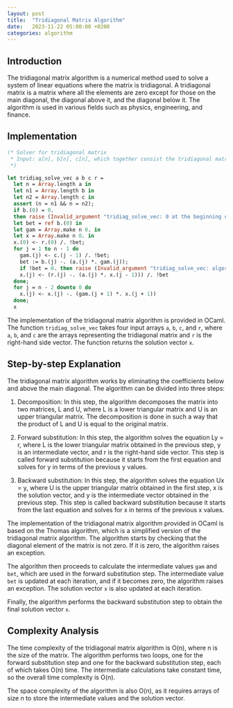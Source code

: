 ```yaml
---
layout: post
title:  "Tridiagonal Matrix Algorithm"
date:   2023-11-22 05:00:00 +0200
categories: algorithm
---
```


## Introduction  
The tridiagonal matrix algorithm is a numerical method used to solve a system of linear equations where the matrix is tridiagonal. A tridiagonal matrix is a matrix where all the elements are zero except for those on the main diagonal, the diagonal above it, and the diagonal below it. The algorithm is used in various fields such as physics, engineering, and finance.  
   
## Implementation 

```ocaml
(* Solver for tridiagonal matrix
 * Input: a[n], b[n], c[n], which together consist the tridiagonal matrix A, and the right side vector r[n]. Return: x[n].
 *)

let tridiag_solve_vec a b c r =
  let n = Array.length a in
  let n1 = Array.length b in
  let n2 = Array.length c in
  assert (n = n1 && n = n2);
  if b.(0) = 0.
  then raise (Invalid_argument "tridiag_solve_vec: 0 at the beginning of diagonal vector");
  let bet = ref b.(0) in
  let gam = Array.make n 0. in
  let x = Array.make n 0. in
  x.(0) <- r.(0) /. !bet;
  for j = 1 to n - 1 do
    gam.(j) <- c.(j - 1) /. !bet;
    bet := b.(j) -. (a.(j) *. gam.(j));
    if !bet = 0. then raise (Invalid_argument "tridiag_solve_vec: algorithm fails");
    x.(j) <- (r.(j) -. (a.(j) *. x.(j - 1))) /. !bet
  done;
  for j = n - 2 downto 0 do
    x.(j) <- x.(j) -. (gam.(j + 1) *. x.(j + 1))
  done;
  x
```

The implementation of the tridiagonal matrix algorithm is provided in OCaml. The function `tridiag_solve_vec` takes four input arrays `a`, `b`, `c`, and `r`, where `a`, `b`, and `c` are the arrays representing the tridiagonal matrix and `r` is the right-hand side vector. The function returns the solution vector `x`.   
  
## Step-by-step Explanation  
The tridiagonal matrix algorithm works by eliminating the coefficients below and above the main diagonal. The algorithm can be divided into three steps:  
   
1. Decomposition: In this step, the algorithm decomposes the matrix into two matrices, L and U, where L is a lower triangular matrix and U is an upper triangular matrix. The decomposition is done in such a way that the product of L and U is equal to the original matrix.  
   
2. Forward substitution: In this step, the algorithm solves the equation Ly = r, where L is the lower triangular matrix obtained in the previous step, y is an intermediate vector, and r is the right-hand side vector. This step is called forward substitution because it starts from the first equation and solves for y in terms of the previous y values.  
   
3. Backward substitution: In this step, the algorithm solves the equation Ux = y, where U is the upper triangular matrix obtained in the first step, x is the solution vector, and y is the intermediate vector obtained in the previous step. This step is called backward substitution because it starts from the last equation and solves for x in terms of the previous x values.  
   
The implementation of the tridiagonal matrix algorithm provided in OCaml is based on the Thomas algorithm, which is a simplified version of the tridiagonal matrix algorithm. The algorithm starts by checking that the diagonal element of the matrix is not zero. If it is zero, the algorithm raises an exception.   
  
The algorithm then proceeds to calculate the intermediate values `gam` and `bet`, which are used in the forward substitution step. The intermediate value `bet` is updated at each iteration, and if it becomes zero, the algorithm raises an exception. The solution vector `x` is also updated at each iteration.  
   
Finally, the algorithm performs the backward substitution step to obtain the final solution vector `x`.  
   
## Complexity Analysis  
The time complexity of the tridiagonal matrix algorithm is O(n), where n is the size of the matrix. The algorithm performs two loops, one for the forward substitution step and one for the backward substitution step, each of which takes O(n) time. The intermediate calculations take constant time, so the overall time complexity is O(n).  
   
The space complexity of the algorithm is also O(n), as it requires arrays of size n to store the intermediate values and the solution vector.